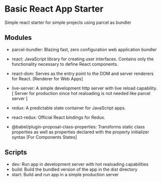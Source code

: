 # Basic React App Starter

Simple react starter for simple projects using parcel as bundler

## Modules

- parcel-bundler: Blazing fast, zero configuration web application bundler
- react: JavaScript library for creating user interfaces. Contains only the functionality necessary to define React components.
- react-dom: Serves as the entry point to the DOM and server renderers for React. [Renderer for Web Apps]
- live-server: A simple development http server with live reload capability. [ Server for production since hot realoading is not needed like parcel server ]
- redux: A predictable state container for JavaScript apps.
- react-redux: Official React bindings for Redux.

- @babel/plugin-proposal-class-properties: Transforms static class properties as well as properties declared with the property initializer syntax [For Components States]

## Scripts

- dev: Run app in development server with hot realoading capabilities
- build: Build the bundled version of the app in the dist directory
- start: Build and run app in a simple production server

